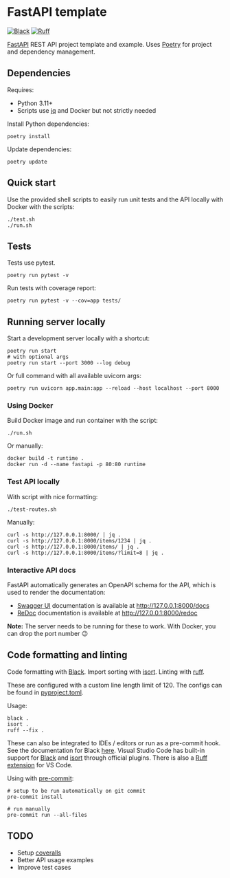 # FastAPI template

[![Black](https://img.shields.io/badge/code%20style-black-000000.svg)](https://github.com/psf/black)
[![Ruff](https://img.shields.io/endpoint?url=https://raw.githubusercontent.com/astral-sh/ruff/main/assets/badge/v2.json)](https://github.com/astral-sh/ruff)

[FastAPI](https://github.com/tiangolo/fastapi) REST API project template and example.
Uses [Poetry](https://github.com/python-poetry/poetry) for project and dependency management.

## Dependencies

Requires:

- Python 3.11+
- Scripts use [jq](https://jqlang.github.io/jq/) and Docker but not strictly needed

Install Python dependencies:

```shell
poetry install
```

Update dependencies:

```shell
poetry update
```

## Quick start

Use the provided shell scripts to easily run unit tests and the API locally with Docker with the scripts:
```shell
./test.sh
./run.sh
```

## Tests

Tests use pytest.

```shell
poetry run pytest -v
```

Run tests with coverage report:

```shell
poetry run pytest -v --cov=app tests/
```

## Running server locally

Start a development server locally with a shortcut:

```shell
poetry run start
# with optional args
poetry run start --port 3000 --log debug
```

Or full command with all available uvicorn args:

```shell
poetry run uvicorn app.main:app --reload --host localhost --port 8000
```

### Using Docker

Build Docker image and run container with the script:

```shell
./run.sh
```

Or manually:

```shell
docker build -t runtime .
docker run -d --name fastapi -p 80:80 runtime
```

### Test API locally

With script with nice formatting:

```shell
./test-routes.sh
```

Manually:

```shell
curl -s http://127.0.0.1:8000/ | jq .
curl -s http://127.0.0.1:8000/items/1234 | jq .
curl -s http://127.0.0.1:8000/items/ | jq .
curl -s http://127.0.0.1:8000/items/?limit=8 | jq .
```

### Interactive API docs

FastAPI automatically generates an OpenAPI schema for the API,
which is used to render the documentation:

- [Swagger UI](https://github.com/swagger-api/swagger-ui) documentation is available at <http://127.0.0.1:8000/docs>
- [ReDoc](https://github.com/Redocly/redoc) documentation is available at <http://127.0.0.1:8000/redoc>

**Note:** The server needs to be running for these to work. With Docker, you can drop the port number :wink:

## Code formatting and linting

Code formatting with [Black](https://github.com/psf/black).
Import sorting with [isort](https://github.com/PyCQA/isort).
Linting with [ruff](https://github.com/charliermarsh/ruff).

These are configured with a custom line length limit of 120.
The configs can be found in [pyproject.toml](./pyproject.toml).

Usage:

```shell
black .
isort .
ruff --fix .
```

These can also be integrated to IDEs / editors or run as a pre-commit hook.
See the documentation for Black [here](https://black.readthedocs.io/en/stable/integrations/editors.html).
Visual Studio Code has built-in support for
[Black](https://marketplace.visualstudio.com/items?itemName=ms-python.black-formatter)
and
[isort](https://marketplace.visualstudio.com/items?itemName=ms-python.isort)
through official plugins.
There is also a [Ruff extension](https://github.com/charliermarsh/ruff-vscode) for VS Code.

Using with [pre-commit](https://pre-commit.com/):

```shell
# setup to be run automatically on git commit
pre-commit install

# run manually
pre-commit run --all-files
```

## TODO

- Setup [coveralls](https://coveralls.io/)
- Better API usage examples
- Improve test cases

